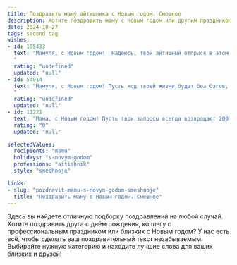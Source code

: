 ```yaml
---
title: Поздравить маму айтишника с Новым годом. Смешное
description: Хотите поздравить маму с Новым годом или другим праздником? Наш ИИ создаст незабываемое поздравление, а вы обязательно выделитесь среди других.  
date: 2024-10-27
tags: second tag
wishes:
- id: 105433
  text: "Мамуля, с Новым годом!  Надеюсь, твой айтишный отпрыск в этом году наконец изобретет машину для автоматического мытья посуды и уборки квартиры.  А пока – прими мои поздравления и крепкий,  (но не слишком крепкий, чтобы не отключаться до боя курантов!)  новогодний объятие!  Желаю тебе в новом году стабильного Wi-Fi,  отличного настроения и чтобы все баги в твоей жизни исправлялись сами собой,  как по волшебству!
  "
  rating: "undefined"
  updated: "null"
- id: 54014
  text: "Мамуля, с Новым годом! Пусть код твоей жизни будет без багов, а в работе - только крутые обновления! 😂  И пусть в этом году тебя ждет не только Новый год, но и новая, крутая клавиатура!  😘
  "
  rating: "undefined"
  updated: "null"
- id: 11221
  text: "Мама, с Новым годом! Пусть твои запросы всегда возвращают 200 OK, а твои скрипты никогда не вызывают баги. Пусть твои праздничные таблицы решений всегда имеют правильные формулы, и ты всегда находишь решение, даже если оно закодировано в шестнадцатеричном виде. С Новым годом, мамин программист, пусть твои праздничные алгоритмы запускаются без ошибок, а твои новые годовые планы всегда компилируются в успешное исполнение!"
  rating: "0"
  updated: "null"

selectedValues:
  recipients: "mamu"
  holidays: "s-novym-godom"
  professions: "aitishnik"
  style: "smeshnoje"

links:
- slug: "pozdravit-mamu-s-novym-godom-smeshnoje"
  title: "Поздравить маму с Новым годом. Смешное"
---
```


Здесь вы найдете отличную подборку поздравлений на любой случай. 
Хотите поздравить друга с днём рождения, коллегу с профессиональным праздником или близких с Новым годом? У нас есть всё, чтобы сделать ваш поздравительный текст незабываемым. Выбирайте нужную категорию и находите лучшие слова для ваших близких и друзей!
